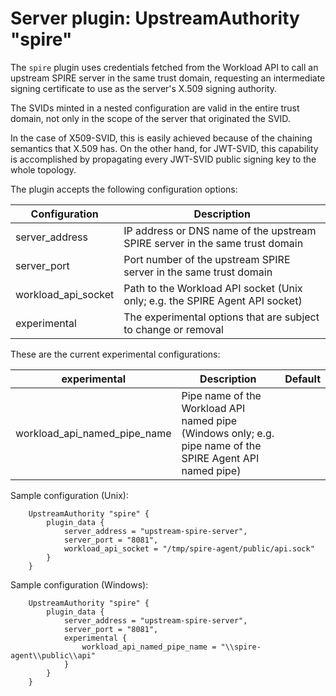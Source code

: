 # Server plugin: UpstreamAuthority "spire"

The `spire` plugin uses credentials fetched from the Workload API to call an upstream SPIRE server in the same trust domain, requesting an intermediate signing certificate to use as the server's X.509 signing authority.

The SVIDs minted in a nested configuration are valid in the entire trust domain, not only in the scope of the server that originated the SVID.

In the case of X509-SVID, this is easily achieved because of the chaining semantics that X.509 has. On the other hand, for JWT-SVID, this capability is accomplished by propagating every JWT-SVID public signing key to the whole topology.

The plugin accepts the following configuration options:

| Configuration       | Description                                                                  |
|---------------------|------------------------------------------------------------------------------|
| server_address      | IP address or DNS name of the upstream SPIRE server in the same trust domain |
| server_port         | Port number of the upstream SPIRE server in the same trust domain            |
| workload_api_socket | Path to the Workload API socket (Unix only; e.g. the SPIRE Agent API socket) |
| experimental        | The experimental options that are subject to change or removal               |

These are the current experimental configurations:

| experimental                 | Description                                                                                               | Default |
|------------------------------|-----------------------------------------------------------------------------------------------------------|---------|
| workload_api_named_pipe_name | Pipe name of the Workload API named pipe (Windows only; e.g. pipe name of the SPIRE Agent API named pipe) |

Sample configuration (Unix):

```
    UpstreamAuthority "spire" {
        plugin_data {
            server_address = "upstream-spire-server",
            server_port = "8081",
            workload_api_socket = "/tmp/spire-agent/public/api.sock"
        }
    }
```

Sample configuration (Windows):

```
    UpstreamAuthority "spire" {
        plugin_data {
            server_address = "upstream-spire-server",
            server_port = "8081",
            experimental {
                workload_api_named_pipe_name = "\\spire-agent\\public\\api"
            }
        }
    }
```
